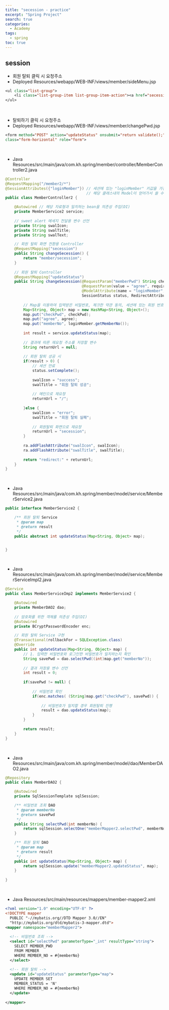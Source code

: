 ```yaml
---
title: "secession - practice"
excerpt: "Spring Project"
search: true
categories: 
  - Academy
tags: 
  - spring
toc: true
---
```


## session

- 회원 탈퇴 클릭 시 요청주소<br>
- Deployed Resources/webapp/WEB-INF/views/member/sideMenu.jsp

```jsp
<ul class="list-group">
	<li class="list-group-item list-group-item-action"><a href="secession">회원 탈퇴</a></li>
</ul>
```

<br>

- 탈퇴하기 클릭 시 요청주소<br>
- Deployed Resources/webapp/WEB-INF/views/member/changePwd.jsp

```jsp
<form method="POST" action="updateStatus" onsubmit="return validate();" 
class="form-horizontal" role="form">
```

<br>

- Java Resources/src/main/java/com.kh.spring/member/controller/MemberController2.java

```java
@Controller
@RequestMapping("/member2/*")
@SessionAttributes({"loginMember"}) // 세션에 있는 "loginMember" 키값을 가진 데이터를
									// 해당 클래스내의 Model이 얻어가서 쓸 수 있게 함.
public class MemberController2 {

	@Autowired // 해당 자료형과 일치하는 bean을 의존성 주입(DI)
	private MemberService2 service;
	
	// sweet alert 메세지 전달용 변수 선언
	private String swalIcon;
	private String swalTitle;
	private String swalText;

	// 회원 탈퇴 화면 전환용 Controller
	@RequestMapping("secession")
	public String changeSecession() {
		return "member/secession";
	}
	
	// 회원 탈퇴 Controller
	@RequestMapping("updateStatus")
	public String changeSecession(@RequestParam("memberPwd") String checkPwd,
								  @RequestParam(value = "agree", required = true) String agree,
								  @ModelAttribute(name = "loginMember", binding = false) Member loginMember,
								  SessionStatus status, RedirectAttributes ra) {
		
		// Map을 이용하여 입력받은 비밀번호, 체크한 약관 동의, 세션에 있는 회원 번호를 하나로 묶어둠
		Map<String, Object> map = new HashMap<String, Object>();
		map.put("checkPwd", checkPwd);
		map.put("agree", agree);
		map.put("memberNo", loginMember.getMemberNo());
		
		int result = service.updateStatus(map);
		
		// 결과에 따른 재요청 주소를 저장할 변수
		String returnUrl = null;
		
		// 회원 탈퇴 성공 시
		if(result > 0) {
			// 세션 만료
			status.setComplete();
			
			swalIcon = "success";
			swalTitle = "회원 탈퇴 성공";
			
			// 메인으로 재요청
			returnUrl = "/";
			
		}else {
			swalIcon = "error";
			swalTitle = "회원 탈퇴 실패";
			
			// 회원탈퇴 화면으로 재요청
			returnUrl = "secession";
		}
		
		ra.addFlashAttribute("swalIcon", swalIcon);
		ra.addFlashAttribute("swalTitle", swalTitle);
		
		return "redirect:" + returnUrl;
	}
}
```

<br>

- Java Resources/src/main/java/com.kh.spring/member/model/service/MemberService2.java

```java
public interface MemberService2 {

	/** 회원 탈퇴 Service
	 * @param map
	 * @return result
	 */
	public abstract int updateStatus(Map<String, Object> map);


}
```

<br>

- Java Resources/src/main/java/com.kh.spring/member/model/service/MemberServiceImpl2.java

```java
@Service
public class MemberServiceImp2 implements MemberService2 {

	@Autowired
	private MemberDAO2 dao;
	
	// 암호화를 위한 객체를 의존성 주입(DI)
	@Autowired
	private BCryptPasswordEncoder enc;

	// 회원 탈퇴 Service 구현
	@Transactional(rollbackFor = SQLException.class)
	@Override
	public int updateStatus(Map<String, Object> map) {
		// 1. 입력한 비밀번호와 로그인한 비밀번호가 일치하는지 확인
		String savePwd = dao.selectPwd((int)map.get("memberNo"));
		
		// 결과 저장용 변수 선언
		int result = 0;
		
		if(savePwd != null) {
			
			// 비밀번호 확인
			if(enc.matches( (String)map.get("checkPwd"), savePwd)) {
				
				// 비밀번호가 일치할 경우 회원탈퇴 진행
				result = dao.updateStatus(map);
			}
		}
		
		return result;
	}
}
```

<br>

- Java Resources/src/main/java/com.kh.spring/member/model/dao/MemberDAO2.java

```java
@Repository
public class MemberDAO2 {

	@Autowired
	private SqlSessionTemplate sqlSession;

	/** 비밀번호 조회 DAO
	 * @param memberNo
	 * @return savePwd
	 */
	public String selectPwd(int memberNo) {
		return sqlSession.selectOne("memberMapper2.selectPwd", memberNo);
	}

	/** 회원 탈퇴 DAO
	 * @param map
	 * @return result
	 */
	public int updateStatus(Map<String, Object> map) {
		return sqlSession.update("memberMapper2.updateStatus", map);
	}
	
}
```

<br>

- Java Resources/src/main/resources/mappers/member-mapper2.xml

```xml
<?xml version="1.0" encoding="UTF-8" ?>
<!DOCTYPE mapper
  PUBLIC "-//mybatis.org//DTD Mapper 3.0//EN"
  "http://mybatis.org/dtd/mybatis-3-mapper.dtd">
<mapper namespace="memberMapper2">
  
  <!-- 비밀번호 조회 -->
  <select id="selectPwd" parameterType="_int" resultType="string">
  	SELECT MEMBER_PWD
  	FROM MEMBER
  	WHERE MEMBER_NO = #{memberNo}
  </select>
  
  <!-- 회원 탈퇴 -->
  <update id="updateStatus" parameterType="map">
  	UPDATE MEMBER SET
  	MEMBER_STATUS = 'N'
  	WHERE MEMBER_NO = #{memberNo}
  </update>
  
</mapper>
```